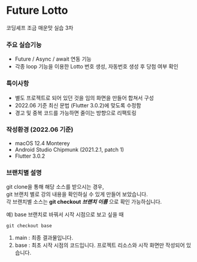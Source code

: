 # Future Lotto

코딩셰프 조금 매운맛 실습 3차

### 주요 실습기능

* Future / Async / await 연동 기능
* 각종 loop 기능을 이용한 Lotto 번호 생성, 자동번호 생성 후 당첨 여부 확인

### 특이사항

* 별도 프로젝트로 되어 있던 것을 임의 화면을 만들어 합쳐서 구성
* 2022.06 기준 최신 문법 (Flutter 3.0.2)에 맞도록 수정함
* 경고 및 중복 코드를 가능하면 줄이는 방향으로 리팩토링

### 작성환경 (2022.06 기준)

* macOS 12.4 Monterey
* Android Studio Chipmunk (2021.2.1, patch 1)
* Flutter 3.0.2

### 브랜치별 설명

git clone을 통해 해당 소스를 받으시는 경우,  
git 브랜치 별로 강의 내용을 확인하실 수 있게 만들어 보았습니다.  
각 브랜치별 소스는 **git checkout _브랜치 이름_** 으로 확인 가능하십니다.

예) base 브랜치로 바꿔서 시작 시점으로 보고 싶을 때

```git checkout base```

1. main : 최종 결과물입니다.
2. base : 최초 시작 시점의 코드입니다. 프로젝트 리소스와 시작 화면만 작성되어 있습니다.
